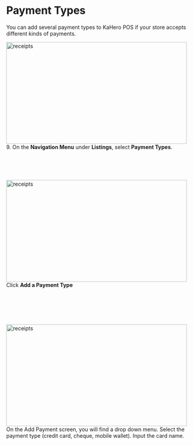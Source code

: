 # **Payment Types**

You can add several payment types to KaHero POS if your store accepts different kinds of payments.

<p><img src="_content/_payment/1.png" alt="receipts" width="480" height="270" style="float:left; margin-right:1rem"><br><br><br><br>9. On the <b>Navigation Menu</b> under <b>Listings</b>, select <b>Payment Types</b>.</p>

<br><br><br>

<p><img src="_content/_payment/2.png" alt="receipts" width="480" height="270" style="float:left; margin-right:1rem"><br><br><br><br>Click <b>Add a Payment Type</b></p>

<br><br><br><br>

<p><img src="_content/_payment/3.png" alt="receipts" width="480" height="270" style="float:left; margin-right:1rem"><br><br><br><br>On the Add Payment screen, you will find a drop down menu. Select the payment type (credit card, cheque, mobile wallet). Input the card name.</p>

<br><br>